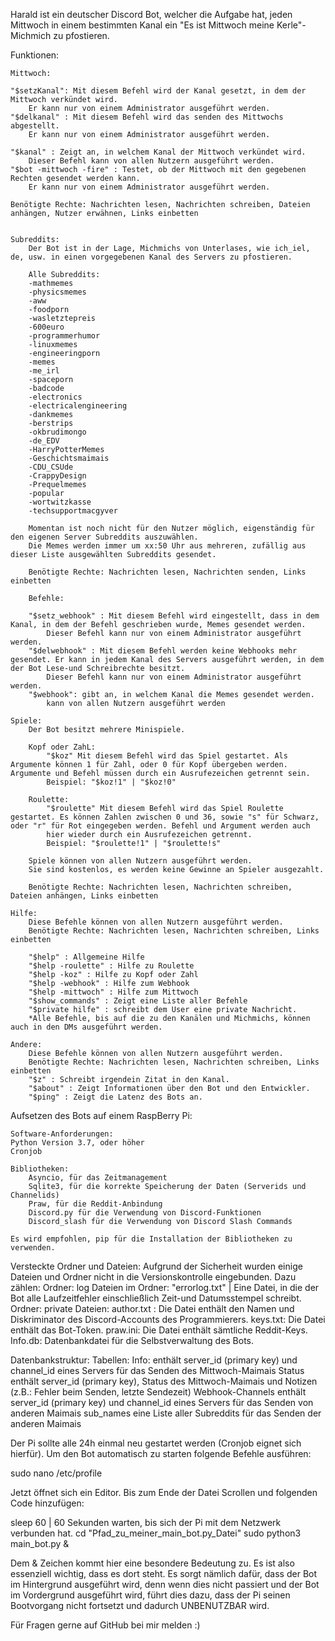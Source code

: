 Harald ist ein deutscher Discord Bot, welcher die Aufgabe hat, jeden Mittwoch in einem bestimmten Kanal ein "Es ist Mittwoch meine Kerle"-Michmich zu pfostieren.

Funktionen:

    Mittwoch:
    
    "$setzKanal": Mit diesem Befehl wird der Kanal gesetzt, in dem der Mittwoch verkündet wird. 
        Er kann nur von einem Administrator ausgeführt werden.
    "$delkanal" : Mit diesem Befehl wird das senden des Mittwochs abgestellt. 
        Er kann nur von einem Administrator ausgeführt werden.

    "$kanal" : Zeigt an, in welchem Kanal der Mittwoch verkündet wird.
        Dieser Befehl kann von allen Nutzern ausgeführt werden.
    "$bot -mittwoch -fire" : Testet, ob der Mittwoch mit den gegebenen Rechten gesendet werden kann.
        Er kann nur von einem Administrator ausgeführt werden.

    Benötigte Rechte: Nachrichten lesen, Nachrichten schreiben, Dateien anhängen, Nutzer erwähnen, Links einbetten


    Subreddits:
        Der Bot ist in der Lage, Michmichs von Unterlases, wie ich_iel, de, usw. in einen vorgegebenen Kanal des Servers zu pfostieren.
    
        Alle Subreddits:
        -mathmemes
        -physicsmemes
        -aww
        -foodporn
        -wasletztepreis
        -600euro
        -programmerhumor
        -linuxmemes
        -engineeringporn
        -memes
        -me_irl
        -spaceporn
        -badcode
        -electronics
        -electricalengineering
        -dankmemes
        -berstrips
        -okbrudimongo
        -de_EDV
        -HarryPotterMemes
        -Geschichtsmaimais
        -CDU_CSUde
        -CrappyDesign
        -Prequelmemes
        -popular
        -wortwitzkasse
        -techsupportmacgyver

        Momentan ist noch nicht für den Nutzer möglich, eigenständig für den eigenen Server Subreddits auszuwählen.
        Die Memes werden immer um xx:50 Uhr aus mehreren, zufällig aus dieser Liste ausgewählten Subreddits gesendet.

        Benötigte Rechte: Nachrichten lesen, Nachrichten senden, Links einbetten

        Befehle:
        
        "$setz_webhook" : Mit diesem Befehl wird eingestellt, dass in dem Kanal, in dem der Befehl geschrieben wurde, Memes gesendet werden. 
            Dieser Befehl kann nur von einem Administrator ausgeführt werden.
        "$delwebhook" : Mit diesem Befehl werden keine Webhooks mehr gesendet. Er kann in jedem Kanal des Servers ausgeführt werden, in dem der Bot Lese-und Schreibrechte besitzt.
            Dieser Befehl kann nur von einem Administrator ausgeführt werden.
        "$webhook": gibt an, in welchem Kanal die Memes gesendet werden. 
            kann von allen Nutzern ausgeführt werden

    Spiele:
        Der Bot besitzt mehrere Minispiele.

        Kopf oder ZahL:
            "$koz" Mit diesem Befehl wird das Spiel gestartet. Als Argumente können 1 für Zahl, oder 0 für Kopf übergeben werden. Argumente und Befehl müssen durch ein Ausrufezeichen getrennt sein.
            Beispiel: "$koz!1" | "$koz!0" 

        Roulette:
            "$roulette" Mit diesem Befehl wird das Spiel Roulette gestartet. Es können Zahlen zwischen 0 und 36, sowie "s" für Schwarz, oder "r" für Rot eingegeben werden. Befehl und Argument werden auch 
            hier wieder durch ein Ausrufezeichen getrennt.
            Beispiel: "$roulette!1" | "$roulette!s"

        Spiele können von allen Nutzern ausgeführt werden.
        Sie sind kostenlos, es werden keine Gewinne an Spieler ausgezahlt.

        Benötigte Rechte: Nachrichten lesen, Nachrichten schreiben, Dateien anhängen, Links einbetten

    Hilfe: 
        Diese Befehle können von allen Nutzern ausgeführt werden.
        Benötigte Rechte: Nachrichten lesen, Nachrichten schreiben, Links einbetten

        "$help" : Allgemeine Hilfe
        "$help -roulette" : Hilfe zu Roulette
        "$help -koz" : Hilfe zu Kopf oder Zahl
        "$help -webhook" : Hilfe zum Webhook
        "$help -mittwoch" : Hilfe zum Mittwoch
        "$show_commands" : Zeigt eine Liste aller Befehle
        "$private hilfe" : schreibt dem User eine private Nachricht. 
        *Alle Befehle, bis auf die zu den Kanälen und Michmichs, können auch in den DMs ausgeführt werden.

    Andere:
        Diese Befehle können von allen Nutzern ausgeführt werden.
        Benötigte Rechte: Nachrichten lesen, Nachrichten schreiben, Links einbetten
        "$z" : Schreibt irgendein Zitat in den Kanal. 
        "$about" : Zeigt Informationen über den Bot und den Entwickler.
        "$ping" : Zeigt die Latenz des Bots an.

Aufsetzen des Bots auf einem RaspBerry Pi: 

    Software-Anforderungen:
    Python Version 3.7, oder höher
    Cronjob

    Bibliotheken: 
        Asyncio, für das Zeitmanagement
        Sqlite3, für die korrekte Speicherung der Daten (Serverids und Channelids)
        Praw, für die Reddit-Anbindung
        Discord.py für die Verwendung von Discord-Funktionen
        Discord_slash für die Verwendung von Discord Slash Commands
    
    Es wird empfohlen, pip für die Installation der Bibliotheken zu verwenden.

Versteckte Ordner und Dateien: 
    Aufgrund der Sicherheit wurden einige Dateien und Ordner nicht in die Versionskontrolle eingebunden.
    Dazu zählen:
    Ordner: log
    Dateien im Ordner: "errorlog.txt" | Eine Datei, in die der Bot alle Laufzeitfehler einschließlich Zeit-und Datumsstempel schreibt.
    Ordner: private
    Dateien:
    author.txt : Die Datei enthält den Namen und Diskriminator des Discord-Accounts des Programmierers.
    keys.txt: Die Datei enthält das Bot-Token.
    praw.ini: Die Datei enthält sämtliche Reddit-Keys.
    Info.db: Datenbankdatei für die Selbstverwaltung des Bots.

Datenbankstruktur:
Tabellen:
Info:
enthält server_id (primary key) und channel_id eines Servers für das Senden des Mittwoch-Maimais
Status
enthält server_id (primary key), Status des Mittwoch-Maimais und Notizen (z.B.: Fehler beim Senden, letzte Sendezeit)
Webhook-Channels 
enthält server_id (primary key) und channel_id eines Servers für das Senden von anderen Maimais
sub_names
eine Liste aller Subreddits für das Senden der anderen Maimais

Der Pi sollte alle 24h einmal neu gestartet werden (Cronjob eignet sich hierfür).
Um den Bot automatisch zu starten folgende Befehle ausführen:

sudo nano /etc/profile

Jetzt öffnet sich ein Editor.
Bis zum Ende der Datei Scrollen und folgenden Code hinzufügen:

sleep 60    | 60 Sekunden warten, bis sich der Pi mit dem Netzwerk verbunden hat.
cd "Pfad_zu_meiner_main_bot.py_Datei"
sudo python3 main_bot.py &

Dem & Zeichen kommt hier eine besondere Bedeutung zu. Es ist also essenziell wichtig, dass es dort steht.
Es sorgt nämlich dafür, dass der Bot im Hintergrund ausgeführt wird, denn wenn dies nicht passiert und der Bot im Vordergrund ausgeführt wird,
führt dies dazu, dass der Pi seinen Bootvorgang nicht fortsetzt und dadurch UNBENUTZBAR wird.

Für Fragen gerne auf GitHub bei mir melden :)